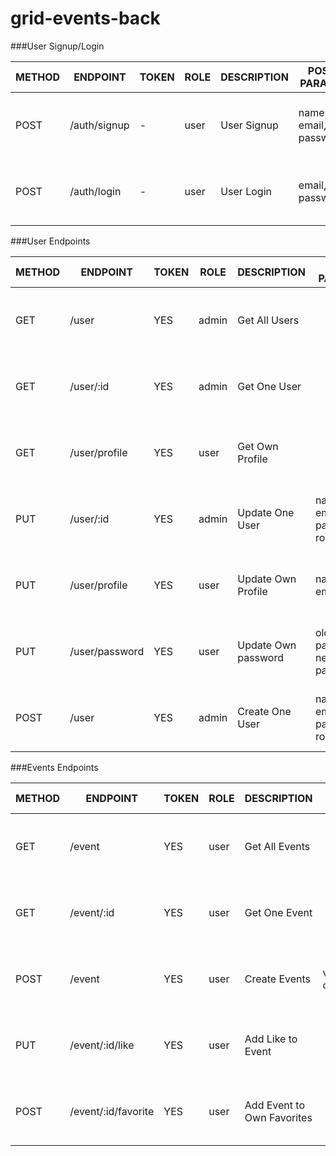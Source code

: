 # grid-events-back

###User Signup/Login

| METHOD | ENDPOINT     | TOKEN | ROLE | DESCRIPTION | POST PARAMS            | RETURNS                            |
|--------|--------------|-------|------|-------------|------------------------|------------------------------------|
| POST   | /auth/signup | -     | user | User Signup | name, email, password  | { message: string, result: token } |
| POST   | /auth/login  | -     | user | User Login  | email, password        | { message: string, result: token } |


###User Endpoints

METHOD | ENDPOINT         | TOKEN | ROLE | DESCRIPTION              | POST PARAMS                                     | RETURNS
-------|------------------|-------|------|--------------------------|-------------------------------------------------|--------------------
GET    | /user            | YES   | admin| Get All Users            |                                                 | { message: string, result: array }
GET    | /user/:id        | YES   | admin| Get One User             |                                                 | { message: string, result: object }
GET    | /user/profile    | YES   | user | Get Own Profile             |                                              | { message: string, result: object }
PUT    | /user/:id        | YES   | admin | Update One User          | name, email, password, role            | { message: string, result: object }
PUT    | /user/profile    | YES   | user | Update Own Profile          | name, email                              | { message: string, result: object }
PUT    | /user/password    | YES  | user | Update Own password         | old password, new password               | { message: string, result: object }
POST    | /user        | YES   | admin | Create One User          | name, email, password, role            | { message: string, result: object }


###Events Endpoints

| METHOD | ENDPOINT           | TOKEN | ROLE | DESCRIPTION                  | POST PARAMS      | RETURNS                            |
|--------|--------------------|-------|------|------------------------------|------------------|------------------------------------|
| GET    | /event             | YES   | user | Get All Events               |                  | { message: string, result: array } |
| GET    | /event/:id         | YES   | user | Get One Event                |                  | { message: string, result: object }|
| POST   | /event             | YES   | user | Create Events                | value, category_id | { message: string, result: object }|
| PUT    | /event/:id/like    | YES   | user | Add Like to Event            |                  | { message: string, result: object }|
| POST   | /event/:id/favorite| YES   | user | Add Event to Own Favorites   |                  | { message: string, result: object }|

